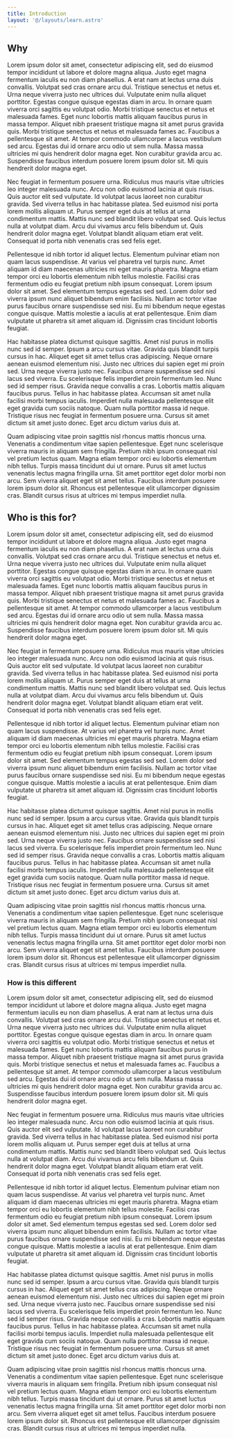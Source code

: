 ```yaml
---
title: Introduction
layout: '@/layouts/learn.astro'
---
```


## Why

Lorem ipsum dolor sit amet, consectetur adipiscing elit, sed do eiusmod tempor incididunt ut labore et dolore magna aliqua. Justo eget magna fermentum iaculis eu non diam phasellus. A erat nam at lectus urna duis convallis. Volutpat sed cras ornare arcu dui. Tristique senectus et netus et. Urna neque viverra justo nec ultrices dui. Vulputate enim nulla aliquet porttitor. Egestas congue quisque egestas diam in arcu. In ornare quam viverra orci sagittis eu volutpat odio. Morbi tristique senectus et netus et malesuada fames. Eget nunc lobortis mattis aliquam faucibus purus in massa tempor. Aliquet nibh praesent tristique magna sit amet purus gravida quis. Morbi tristique senectus et netus et malesuada fames ac. Faucibus a pellentesque sit amet. At tempor commodo ullamcorper a lacus vestibulum sed arcu. Egestas dui id ornare arcu odio ut sem nulla. Massa massa ultricies mi quis hendrerit dolor magna eget. Non curabitur gravida arcu ac. Suspendisse faucibus interdum posuere lorem ipsum dolor sit. Mi quis hendrerit dolor magna eget.

Nec feugiat in fermentum posuere urna. Ridiculus mus mauris vitae ultricies leo integer malesuada nunc. Arcu non odio euismod lacinia at quis risus. Quis auctor elit sed vulputate. Id volutpat lacus laoreet non curabitur gravida. Sed viverra tellus in hac habitasse platea. Sed euismod nisi porta lorem mollis aliquam ut. Purus semper eget duis at tellus at urna condimentum mattis. Mattis nunc sed blandit libero volutpat sed. Quis lectus nulla at volutpat diam. Arcu dui vivamus arcu felis bibendum ut. Quis hendrerit dolor magna eget. Volutpat blandit aliquam etiam erat velit. Consequat id porta nibh venenatis cras sed felis eget.

Pellentesque id nibh tortor id aliquet lectus. Elementum pulvinar etiam non quam lacus suspendisse. At varius vel pharetra vel turpis nunc. Amet aliquam id diam maecenas ultricies mi eget mauris pharetra. Magna etiam tempor orci eu lobortis elementum nibh tellus molestie. Facilisi cras fermentum odio eu feugiat pretium nibh ipsum consequat. Lorem ipsum dolor sit amet. Sed elementum tempus egestas sed sed. Lorem dolor sed viverra ipsum nunc aliquet bibendum enim facilisis. Nullam ac tortor vitae purus faucibus ornare suspendisse sed nisi. Eu mi bibendum neque egestas congue quisque. Mattis molestie a iaculis at erat pellentesque. Enim diam vulputate ut pharetra sit amet aliquam id. Dignissim cras tincidunt lobortis feugiat.

Hac habitasse platea dictumst quisque sagittis. Amet nisl purus in mollis nunc sed id semper. Ipsum a arcu cursus vitae. Gravida quis blandit turpis cursus in hac. Aliquet eget sit amet tellus cras adipiscing. Neque ornare aenean euismod elementum nisi. Justo nec ultrices dui sapien eget mi proin sed. Urna neque viverra justo nec. Faucibus ornare suspendisse sed nisi lacus sed viverra. Eu scelerisque felis imperdiet proin fermentum leo. Nunc sed id semper risus. Gravida neque convallis a cras. Lobortis mattis aliquam faucibus purus. Tellus in hac habitasse platea. Accumsan sit amet nulla facilisi morbi tempus iaculis. Imperdiet nulla malesuada pellentesque elit eget gravida cum sociis natoque. Quam nulla porttitor massa id neque. Tristique risus nec feugiat in fermentum posuere urna. Cursus sit amet dictum sit amet justo donec. Eget arcu dictum varius duis at.

Quam adipiscing vitae proin sagittis nisl rhoncus mattis rhoncus urna. Venenatis a condimentum vitae sapien pellentesque. Eget nunc scelerisque viverra mauris in aliquam sem fringilla. Pretium nibh ipsum consequat nisl vel pretium lectus quam. Magna etiam tempor orci eu lobortis elementum nibh tellus. Turpis massa tincidunt dui ut ornare. Purus sit amet luctus venenatis lectus magna fringilla urna. Sit amet porttitor eget dolor morbi non arcu. Sem viverra aliquet eget sit amet tellus. Faucibus interdum posuere lorem ipsum dolor sit. Rhoncus est pellentesque elit ullamcorper dignissim cras. Blandit cursus risus at ultrices mi tempus imperdiet nulla.

## Who is this for?

Lorem ipsum dolor sit amet, consectetur adipiscing elit, sed do eiusmod tempor incididunt ut labore et dolore magna aliqua. Justo eget magna fermentum iaculis eu non diam phasellus. A erat nam at lectus urna duis convallis. Volutpat sed cras ornare arcu dui. Tristique senectus et netus et. Urna neque viverra justo nec ultrices dui. Vulputate enim nulla aliquet porttitor. Egestas congue quisque egestas diam in arcu. In ornare quam viverra orci sagittis eu volutpat odio. Morbi tristique senectus et netus et malesuada fames. Eget nunc lobortis mattis aliquam faucibus purus in massa tempor. Aliquet nibh praesent tristique magna sit amet purus gravida quis. Morbi tristique senectus et netus et malesuada fames ac. Faucibus a pellentesque sit amet. At tempor commodo ullamcorper a lacus vestibulum sed arcu. Egestas dui id ornare arcu odio ut sem nulla. Massa massa ultricies mi quis hendrerit dolor magna eget. Non curabitur gravida arcu ac. Suspendisse faucibus interdum posuere lorem ipsum dolor sit. Mi quis hendrerit dolor magna eget.

Nec feugiat in fermentum posuere urna. Ridiculus mus mauris vitae ultricies leo integer malesuada nunc. Arcu non odio euismod lacinia at quis risus. Quis auctor elit sed vulputate. Id volutpat lacus laoreet non curabitur gravida. Sed viverra tellus in hac habitasse platea. Sed euismod nisi porta lorem mollis aliquam ut. Purus semper eget duis at tellus at urna condimentum mattis. Mattis nunc sed blandit libero volutpat sed. Quis lectus nulla at volutpat diam. Arcu dui vivamus arcu felis bibendum ut. Quis hendrerit dolor magna eget. Volutpat blandit aliquam etiam erat velit. Consequat id porta nibh venenatis cras sed felis eget.

Pellentesque id nibh tortor id aliquet lectus. Elementum pulvinar etiam non quam lacus suspendisse. At varius vel pharetra vel turpis nunc. Amet aliquam id diam maecenas ultricies mi eget mauris pharetra. Magna etiam tempor orci eu lobortis elementum nibh tellus molestie. Facilisi cras fermentum odio eu feugiat pretium nibh ipsum consequat. Lorem ipsum dolor sit amet. Sed elementum tempus egestas sed sed. Lorem dolor sed viverra ipsum nunc aliquet bibendum enim facilisis. Nullam ac tortor vitae purus faucibus ornare suspendisse sed nisi. Eu mi bibendum neque egestas congue quisque. Mattis molestie a iaculis at erat pellentesque. Enim diam vulputate ut pharetra sit amet aliquam id. Dignissim cras tincidunt lobortis feugiat.

Hac habitasse platea dictumst quisque sagittis. Amet nisl purus in mollis nunc sed id semper. Ipsum a arcu cursus vitae. Gravida quis blandit turpis cursus in hac. Aliquet eget sit amet tellus cras adipiscing. Neque ornare aenean euismod elementum nisi. Justo nec ultrices dui sapien eget mi proin sed. Urna neque viverra justo nec. Faucibus ornare suspendisse sed nisi lacus sed viverra. Eu scelerisque felis imperdiet proin fermentum leo. Nunc sed id semper risus. Gravida neque convallis a cras. Lobortis mattis aliquam faucibus purus. Tellus in hac habitasse platea. Accumsan sit amet nulla facilisi morbi tempus iaculis. Imperdiet nulla malesuada pellentesque elit eget gravida cum sociis natoque. Quam nulla porttitor massa id neque. Tristique risus nec feugiat in fermentum posuere urna. Cursus sit amet dictum sit amet justo donec. Eget arcu dictum varius duis at.

Quam adipiscing vitae proin sagittis nisl rhoncus mattis rhoncus urna. Venenatis a condimentum vitae sapien pellentesque. Eget nunc scelerisque viverra mauris in aliquam sem fringilla. Pretium nibh ipsum consequat nisl vel pretium lectus quam. Magna etiam tempor orci eu lobortis elementum nibh tellus. Turpis massa tincidunt dui ut ornare. Purus sit amet luctus venenatis lectus magna fringilla urna. Sit amet porttitor eget dolor morbi non arcu. Sem viverra aliquet eget sit amet tellus. Faucibus interdum posuere lorem ipsum dolor sit. Rhoncus est pellentesque elit ullamcorper dignissim cras. Blandit cursus risus at ultrices mi tempus imperdiet nulla.

### How is this different

Lorem ipsum dolor sit amet, consectetur adipiscing elit, sed do eiusmod tempor incididunt ut labore et dolore magna aliqua. Justo eget magna fermentum iaculis eu non diam phasellus. A erat nam at lectus urna duis convallis. Volutpat sed cras ornare arcu dui. Tristique senectus et netus et. Urna neque viverra justo nec ultrices dui. Vulputate enim nulla aliquet porttitor. Egestas congue quisque egestas diam in arcu. In ornare quam viverra orci sagittis eu volutpat odio. Morbi tristique senectus et netus et malesuada fames. Eget nunc lobortis mattis aliquam faucibus purus in massa tempor. Aliquet nibh praesent tristique magna sit amet purus gravida quis. Morbi tristique senectus et netus et malesuada fames ac. Faucibus a pellentesque sit amet. At tempor commodo ullamcorper a lacus vestibulum sed arcu. Egestas dui id ornare arcu odio ut sem nulla. Massa massa ultricies mi quis hendrerit dolor magna eget. Non curabitur gravida arcu ac. Suspendisse faucibus interdum posuere lorem ipsum dolor sit. Mi quis hendrerit dolor magna eget.

Nec feugiat in fermentum posuere urna. Ridiculus mus mauris vitae ultricies leo integer malesuada nunc. Arcu non odio euismod lacinia at quis risus. Quis auctor elit sed vulputate. Id volutpat lacus laoreet non curabitur gravida. Sed viverra tellus in hac habitasse platea. Sed euismod nisi porta lorem mollis aliquam ut. Purus semper eget duis at tellus at urna condimentum mattis. Mattis nunc sed blandit libero volutpat sed. Quis lectus nulla at volutpat diam. Arcu dui vivamus arcu felis bibendum ut. Quis hendrerit dolor magna eget. Volutpat blandit aliquam etiam erat velit. Consequat id porta nibh venenatis cras sed felis eget.

Pellentesque id nibh tortor id aliquet lectus. Elementum pulvinar etiam non quam lacus suspendisse. At varius vel pharetra vel turpis nunc. Amet aliquam id diam maecenas ultricies mi eget mauris pharetra. Magna etiam tempor orci eu lobortis elementum nibh tellus molestie. Facilisi cras fermentum odio eu feugiat pretium nibh ipsum consequat. Lorem ipsum dolor sit amet. Sed elementum tempus egestas sed sed. Lorem dolor sed viverra ipsum nunc aliquet bibendum enim facilisis. Nullam ac tortor vitae purus faucibus ornare suspendisse sed nisi. Eu mi bibendum neque egestas congue quisque. Mattis molestie a iaculis at erat pellentesque. Enim diam vulputate ut pharetra sit amet aliquam id. Dignissim cras tincidunt lobortis feugiat.

Hac habitasse platea dictumst quisque sagittis. Amet nisl purus in mollis nunc sed id semper. Ipsum a arcu cursus vitae. Gravida quis blandit turpis cursus in hac. Aliquet eget sit amet tellus cras adipiscing. Neque ornare aenean euismod elementum nisi. Justo nec ultrices dui sapien eget mi proin sed. Urna neque viverra justo nec. Faucibus ornare suspendisse sed nisi lacus sed viverra. Eu scelerisque felis imperdiet proin fermentum leo. Nunc sed id semper risus. Gravida neque convallis a cras. Lobortis mattis aliquam faucibus purus. Tellus in hac habitasse platea. Accumsan sit amet nulla facilisi morbi tempus iaculis. Imperdiet nulla malesuada pellentesque elit eget gravida cum sociis natoque. Quam nulla porttitor massa id neque. Tristique risus nec feugiat in fermentum posuere urna. Cursus sit amet dictum sit amet justo donec. Eget arcu dictum varius duis at.

Quam adipiscing vitae proin sagittis nisl rhoncus mattis rhoncus urna. Venenatis a condimentum vitae sapien pellentesque. Eget nunc scelerisque viverra mauris in aliquam sem fringilla. Pretium nibh ipsum consequat nisl vel pretium lectus quam. Magna etiam tempor orci eu lobortis elementum nibh tellus. Turpis massa tincidunt dui ut ornare. Purus sit amet luctus venenatis lectus magna fringilla urna. Sit amet porttitor eget dolor morbi non arcu. Sem viverra aliquet eget sit amet tellus. Faucibus interdum posuere lorem ipsum dolor sit. Rhoncus est pellentesque elit ullamcorper dignissim cras. Blandit cursus risus at ultrices mi tempus imperdiet nulla.
